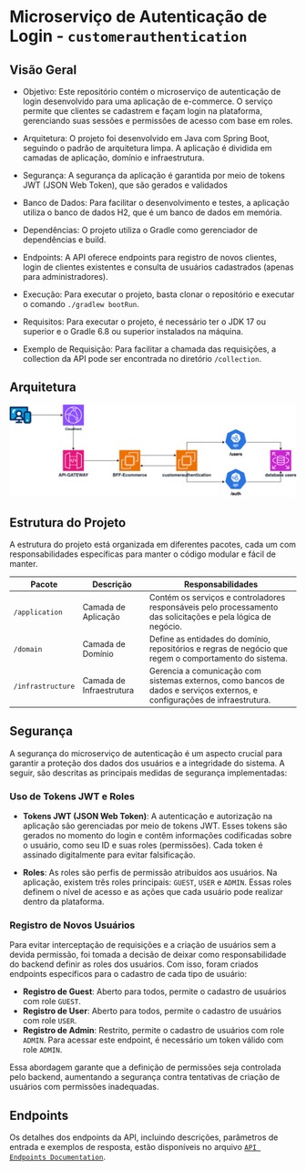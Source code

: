 # Microserviço de Autenticação de Login - `customerauthentication`

## Visão Geral

- Objetivo: Este repositório contém o microserviço de autenticação de login desenvolvido para uma aplicação de
  e-commerce. O serviço
  permite que clientes se cadastrem e façam login na plataforma, gerenciando suas sessões e permissões de acesso com
  base em roles.

- Arquitetura: O projeto foi desenvolvido em Java com Spring Boot, seguindo o padrão de arquitetura limpa. A aplicação
  é dividida em camadas de aplicação, domínio e infraestrutura.

- Segurança: A segurança da aplicação é garantida por meio de tokens JWT (JSON Web Token), que são gerados e validados

- Banco de Dados: Para facilitar o desenvolvimento e testes, a aplicação utiliza o banco de dados H2, que é um banco de
  dados em memória.

- Dependências: O projeto utiliza o Gradle como gerenciador de dependências e build.

- Endpoints: A API oferece endpoints para registro de novos clientes, login de clientes existentes e consulta de
  usuários cadastrados (apenas para administradores).

- Execução: Para executar o projeto, basta clonar o repositório e executar o comando `./gradlew bootRun`.

- Requisitos: Para executar o projeto, é necessário ter o JDK 17 ou superior e o Gradle 6.8 ou superior instalados na
  máquina.

- Exemplo de Requisição: Para facilitar a chamada das requisições, a collection da API pode ser encontrada no diretório
  `/collection`.


## Arquitetura

![arquitetura](./docs/images/desenho-solucao.drawio.png)

## Estrutura do Projeto

A estrutura do projeto está organizada em diferentes pacotes, cada um com responsabilidades específicas para manter o
código modular e fácil de manter.

| Pacote            | Descrição                | Responsabilidades                                                                                                          |
|-------------------|--------------------------|----------------------------------------------------------------------------------------------------------------------------|
| `/application`    | Camada de Aplicação      | Contém os serviços e controladores responsáveis pelo processamento das solicitações e pela lógica de negócio.              |
| `/domain`         | Camada de Domínio        | Define as entidades do domínio, repositórios e regras de negócio que regem o comportamento do sistema.                     |
| `/infrastructure` | Camada de Infraestrutura | Gerencia a comunicação com sistemas externos, como bancos de dados e serviços externos, e configurações de infraestrutura. |

## Segurança

A segurança do microserviço de autenticação é um aspecto crucial para garantir a proteção dos dados dos usuários e a
integridade do sistema. A seguir, são descritas as principais medidas de segurança implementadas:

### Uso de Tokens JWT e Roles

- **Tokens JWT (JSON Web Token)**: A autenticação e autorização na aplicação são gerenciadas por meio de tokens JWT.
  Esses tokens são gerados no momento do login e contêm informações codificadas sobre o usuário, como seu ID e suas
  roles (permissões). Cada token é assinado digitalmente para evitar falsificação.

- **Roles**: As roles são perfis de permissão atribuídos aos usuários. Na aplicação, existem três roles
  principais: `GUEST`, `USER` e `ADMIN`. Essas roles definem o nível de acesso e as ações que cada usuário pode realizar
  dentro da plataforma.

### Registro de Novos Usuários

Para evitar interceptação de requisições e a criação de usuários sem a devida permissão, foi tomada a decisão de deixar
como responsabilidade do backend definir as roles dos usuários. Com isso, foram criados endpoints específicos para o
cadastro de cada tipo de usuário:

- **Registro de Guest**: Aberto para todos, permite o cadastro de usuários com role `GUEST`.
- **Registro de User**: Aberto para todos, permite o cadastro de usuários com role `USER`.
- **Registro de Admin**: Restrito, permite o cadastro de usuários com role `ADMIN`. Para acessar este endpoint, é
  necessário um token válido com role `ADMIN`.

Essa abordagem garante que a definição de permissões seja controlada pelo backend, aumentando a segurança contra
tentativas de criação de usuários com permissões inadequadas.

## Endpoints

Os detalhes dos endpoints da API, incluindo descrições, parâmetros de entrada e exemplos de resposta, estão disponíveis
no arquivo [`API Endpoints Documentation`](./API_Endpoints_Documentation.md).


